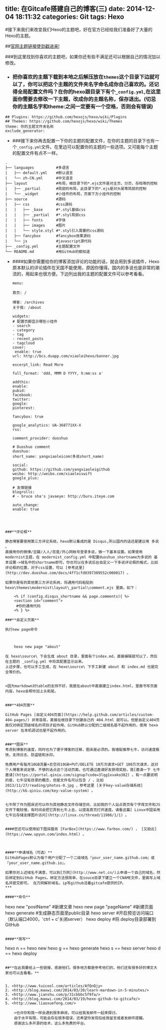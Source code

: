 title: 在Gitcafe搭建自己的博客(三)
date: 2014-12-04 18:11:32
categories: Git
tags: Hexo
---
#接下来我们来改变我们Hexo的主题吧，好在官方已经给我们准备好了大量的Hexo的主题。
<!--more-->
##[官网主题链接使劲戳进来!](https://github.com/hexojs/hexo/wiki/Themes)

###到这里找到你喜欢的主题吧，如果你还有些不满足还可以根据自己的情况加以修改。

* ### 把你喜欢的主题下载到本地之后解压放在`themes`这个目录下边就可以了，你可以把这个主题的文件夹名字命名成你自己喜欢的。还记得全局配置文件吗？在你的hexo跟目录下有个`_config.yml`,在这里面你需要去修改一下主题，改成你的主题名称，保存退出。(切忌你的主题名字和theme:之间一定要有一个空格，否则会有错误)

>	
	## Plugins: https://github.com/hexojs/hexo/wiki/Plugins
	## Themes: https://github.com/hexojs/hexo/wiki/Themes
	theme: 你的主题文件夹名称
	exclude_generator:
	
* ###接下来你再去配置一下你的主题的配置文件，在你的主题的目录下也有一个`_config.yml`文件。在里边可以配置你的主题的一些选项。又可能每个主题的配置文件有点不一样。
```
.
├── languages          #多语言
|   ├── default.yml    #默认语言
|   └── zh-CN.yml      #中文语言
├── layout             #布局，根目录下的*.ejs文件是对主页，分页，存档等的控制
|   ├── _partial       #局部的布局，此目录下的*.ejs是对头尾等局部的控制
|   └── _widget        #小挂件的布局，页面下方小挂件的控制
├── source             #源码
|   ├── css            #css源码 
|   |   ├── _base      #*.styl基础css
|   |   ├── _partial   #*.styl局部css
|   |   ├── fonts      #字体
|   |   ├── images     #图片
|   |   └── style.styl #*.styl引入需要的css源码
|   ├── fancybox       #fancybox效果源码
|   └── js             #javascript源代码
├── _config.yml        #主题配置文件
└── README.md          #用GitHub的都知道
```
* ####如果你需要给你的博客添加评论的功能的话，就会用到多说插件，Hexo原本默认的评论插件在天国不能使用，原因你懂得。国内的多说也是非常的潮流的，用起来也很方便。下边列出我的主题的配置文件可以参考看看。




	```
	menu:

	首页: /
  	
  	博客: /archives
  	关于我: /about

	widgets:
	# 配置页脚显示哪些小挂件
	- search
	- category
	- tag
	- recent_posts
	- tagcloud
	cover:
 	 enable: true
  	url: http://bcs.duapp.com/xiaoleihexo/banner.jpg
   
	excerpt_link: Read More

	full_format: 'ddd, MMM D YYYY, h:mm:ss a'

	addthis:
  	enable:
  	pubid:
  	facebook:
  	twitter:
  	google: 
  	pinterest:

	fancybox: true

	google_analytics: UA-368771XX-X
	rss:

	comment_provider: duoshuo

	# Duoshuo comment
	duoshuo:
  	short_name: yangxiaoleicom(多说short_name)

	social:
  	github: https://github.com/yangxiaoleigithub
  	weibo: http://weibo.com/xiaoleiswift
  	google_plus: 

  	# 友情链接
  	blogrolls:
  	# - bruce sha's javaeye: http://buru.iteye.com

	auto_change:
  	enable: true
```



###**评论框**

静态博客要使用第三方评论系统，hexo默认集成的是 Disqus,所以国内的话还是建议用 多说 。
直接用你的微博/豆瓣/人人/百度/开心网帐号登录多说，做一下基本设置。如果使用modernist主题，在 modernist_config.yml 中配置duoshuo_shortname为多说的 基本设置->域名中的shortname即可。你也可以在多说后台自定义一下多说评论框的格式，比如评论框的位置，对于css设置，可以 [参考这里](http://dev.duoshuo.com/docs/4ff1cfd0397309552c000017) 。

如果你是有的其他第三方评论系统，将通用代码粘贴到 hexo\themes\modernist\layout\_partial\comment.ejs 里面，如下： 

	<% if (config.disqus_shortname && page.comments){ %>
	<section id="comment">
 	 #你的通用代码
	<% } %>
	
###**自定义页面**

执行new page命令

	

	hexo new page "about"
	
在 hexo\source\ 下会生成 about 目录，里面有个index.md，直接编辑就可以了，然后在主题的 _config.yml 中将其配置显示出来。
上述步骤，也可以手工生成，在 hexo\source\ 下手工新建 about 和 index.md 也是完全等价的。 


>因为markdown对table的支持不好，我是在about中直接建立index.html，里面书写页面内容，hexo会帮你加上头和尾。


###**404页面**

GitHub Pages [自定义404页面](https://help.github.com/articles/custom-404-pages/) 非常容易，直接在根目录下创建自己的 404.html 就可以。但是自定义404页面仅对绑定顶级域名的项目才起作用，GitHub默认分配的二级域名是不起作用的，使用 hexo server 在本机调试也是不起作用的。 


###**图床**
考虑到博客的速度，同时也为了便于博客的迁移，图床是必须的。我墙裂推荐七牛，访问速度极快，支持日志、防盗链和水印。

免费用户有每月10GB流量+总空间10GB+PUT/DELETE 10万次请求+GET 100万次请求，这对个人博客来说足够，不够的话点这个活动页面，也可通过邀请好友获得奖励，我[邀请一下 七牛邀请](https://portal.qiniu.com/signup?code=3lqg1xvako382) 。有一点要说明的是，七牛没有目录的概念，但是文件名可以包含 / ，比如 2013/11/27/reading/photos-0.jpg ，参考这里 [关于key-value存储系统](http://kb.qiniu.com/key-value-system) 。 

  
七牛除了作为图床还可以作为其他静态文件存储空间，比如我的个人站点首页有个字库文件和JS文件下载较慢，有时间会把它弄到七牛上去，以提高首页打开速度。请看这篇[ Linux中国采用七牛云存储支撑图片访问](http://linux.cn/thread/11986/1/1) 。


####您还可以使用如下图床服务 [FarBox](https://www.farbox.com/) ， [又拍云](https://www.upyun.com/index.html) 。 



####**申请域名（可选）**
GitHubPages默认为每个用户分配了一个二级域名『your_user_name.github.com』或『your_user_name.github.io』。

如果你对上述域名不满意，可以到[万网](http://www.net.cn/)上申请一个自己的域名，然后绑定到GitHub Pages。绑定方法很简单，在souce目录下建立一个CNAME文件，里面写上域名并提交即可。 在万网解析域名，ip写github活着gitcafe提供的IP。
***

####**命令**
```
hexo new "postName" #新建文章
hexo new page "pageName" #新建页面
hexo generate #生成静态页面至public目录
hexo server #开启预览访问端口（默认端口4000，'ctrl + c'关闭server）
hexo deploy #将.deploy目录部署到GitHub
```

####**简写**
```
hexo n == hexo new
hexo g == hexo generate
hexo s == hexo server
hexo d == hexo deploy
```

##**在此我要给上一些链接，感谢他们。很多地方都是参考他们的，他们还有很多好的博文大家也可以去看看。**


1. <http://www.tuicool.com/articles/AfQnQjy>
2. <http://blog.maxwi.com/2014/03/20/learn-mardown-in-5-minutes/>
3. <http://www.jianshu.com/p/31cbbbc5f9fa/>
4. <http://blog.maxwi.com/2014/03/19/hexo-github-to-gitcafe/>
5. <http://www.liaoxuefeng.com/>
	
	>也许你和我一样会遇到很多麻烦，可以给我发邮件一起来探讨。
	由于水平有限，可能会存在很多错误，还希望你发现后给我留言或者发邮件提醒。
	感谢这么多开源的技术，这么多免费的平台。







